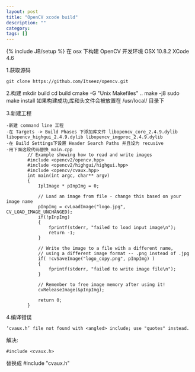 ```yaml
---
layout: post
title: "OpenCV xcode build"
description: ""
category: 
tags: []
---
```

{% include JB/setup %}
在 osx 下构建 OpenCV 开发环境
	OSX 10.8.2
	XCode 4.6

1.获取源码

	git clone https://github.com/Itseez/opencv.git


2.构建
	mkdir build
	cd build
	cmake -G "Unix Makefiles" ..
	make -j8
	sudo make install
  如果构建成功,库和头文件会被放置在 /usr/local/ 目录下

3.新建工程

	-新建 command line 工程
	-在 Targets -> Build Phases 下添加库文件 libopencv_core_2.4.9.dylib libopencv_highgui_2.4.9.dylib libopencv_imgproc_2.4.9.dylib
	-在 Build Settings下设置 Header Search Paths 并且设为 recusive
	-用下面这段代码替换 main.cpp
			// Example showing how to read and write images
			#include <opencv2/opencv.hpp>
			#include <opencv2/highgui/highgui.hpp>
			#include <opencv/cvaux.hpp>
			int main(int argc, char** argv)
			{
			    IplImage * pInpImg = 0;
    
			    // Load an image from file - change this based on your image name
			    pInpImg = cvLoadImage("logo.jpg", CV_LOAD_IMAGE_UNCHANGED);
			    if(!pInpImg)
			    {
			        fprintf(stderr, "failed to load input image\n");
			        return -1;
			    }
    
			    // Write the image to a file with a different name,
			    // using a different image format -- .png instead of .jpg
			    if( !cvSaveImage("logo_copy.png", pInpImg) )
			    {
			        fprintf(stderr, "failed to write image file\n");
			    }
    
			    // Remember to free image memory after using it!
			    cvReleaseImage(&pInpImg);
    
			    return 0;
			}


4.编译错误

	‘cvaux.h’ file not found with <angled> include; use "quotes" instead.
  解决:
  
	#include <cvaux.h>
  替换成
	#include "cvaux.h"